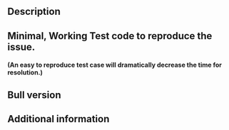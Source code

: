<!--
You may report several types of issues. Bug reports, enhancements or questions.
For bug reports however you are required to provice some information so that the 
issue can be resolved efficiently. The following template should be filled for bugs.
-->

## Description

## Minimal, Working Test code to reproduce the issue.
#### (An easy to reproduce test case will dramatically decrease the time for resolution.)

## Bull version

## Additional information


